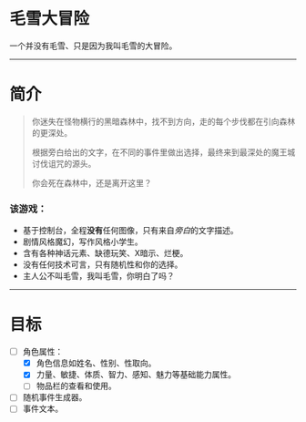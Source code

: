 # 毛雪大冒险
一个并没有毛雪、只是因为我叫毛雪的大冒险。

---

# 简介

> 你迷失在怪物横行的黑暗森林中，找不到方向，走的每个步伐都在引向森林的更深处。
> 
> 根据旁白给出的文字，在不同的事件里做出选择，最终来到最深处的魔王城讨伐诅咒的源头。
> 
> 你会死在森林中，还是离开这里？

### 该游戏：
- 基于控制台，全程**没有**任何图像，只有来自*旁白*的文字描述。
- 剧情风格魔幻，写作风格小学生。
- 含有各种神话元素、缺德玩笑、X暗示、烂梗。
- 没有任何技术可言，只有随机性和你的选择。
- 主人公不叫毛雪，我叫毛雪，你明白了吗？

---

# 目标

- [ ] 角色属性：
  - [x] 角色信息如姓名、性别、性取向。
  - [x] 力量、敏捷、体质、智力、感知、魅力等基础能力属性。
  - [ ] 物品栏的查看和使用。
- [ ] 随机事件生成器。
- [ ] 事件文本。
